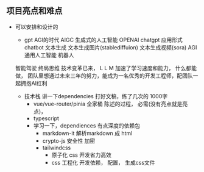 ## 项目亮点和难点

- 可以安排和设计的
   - gpt  AGI的时代
   AIGC 生成式的人工智能   OPENAI   chatgpt  应用形式 chatbot
   文本生成    文本生成图片(stablediffuion)  文本生成视频(sora) 
   AGI   通用人工智能   机器人

   智能驾驶 
   终局思维 技术变革已来， L L M 加速了学习速度和能力， 什么都能做， 团队里想通过未来三年的努力，能成为一名优秀的开发工程师，配团队一起拥抱AI红利

   - 技术栈 讲一下dependencies
      打好文稿，练了几次的  1000字
      - vue/vue-router/pinia 全家桶
         陈述的过程， 必需(没有亮点就是亮点)，
      - typescript 
      - 学习一下，dependiences  有点深度的依赖包
         - markdown-it 解析markdown 成 html
         - crypto-js 安全性 加密
         - tailwindcss
            - 原子化 css 开发省力高效
            - css 工程化  开发依赖， 配置， 生成css文件
